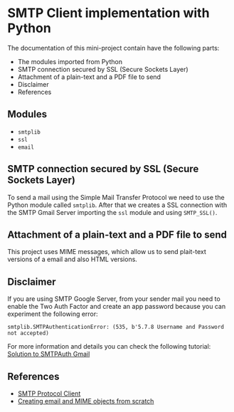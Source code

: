 # SMTP Client implementation with Python

The documentation of this mini-project contain have the following parts:

- The modules imported from Python
- SMTP connection secured by SSL (Secure Sockets Layer)
- Attachment of a plain-text and a PDF file to send
- Disclaimer
- References

## Modules 

- <code>smtplib</code>
- <code>ssl</code>
- <code>email</code>

## SMTP connection secured by SSL (Secure Sockets Layer)

To send a mail using the Simple Mail Transfer Protocol we need to use the Python module called <code>smtplib</code>. After that we creates a SSL connection with the SMTP Gmail Server importing the <code>ssl</code> module and using <code>SMTP_SSL()</code>.

## Attachment of a plain-text and a PDF file to send

This project uses MIME messages, which allow us to send plait-text versions of a email and also HTML versions.

## Disclaimer

If you are using SMTP Google Server, from your sender mail you need to enable the Two Auth Factor and create an app password because you can experiment the following error:

```
smtplib.SMTPAuthenticationError: (535, b'5.7.8 Username and Password not accepted)
```

For more information and details you can check the following tutorial: [Solution to SMTPAuth Gmail](https://www.youtube.com/watch?v=gOr-RQcfjMQ)

## References

- [SMTP Protocol Client](https://docs.python.org/3/library/smtplib.html)
- [Creating email and MIME objects from scratch](https://docs.python.org/es/3.8/library/email.mime.html)



